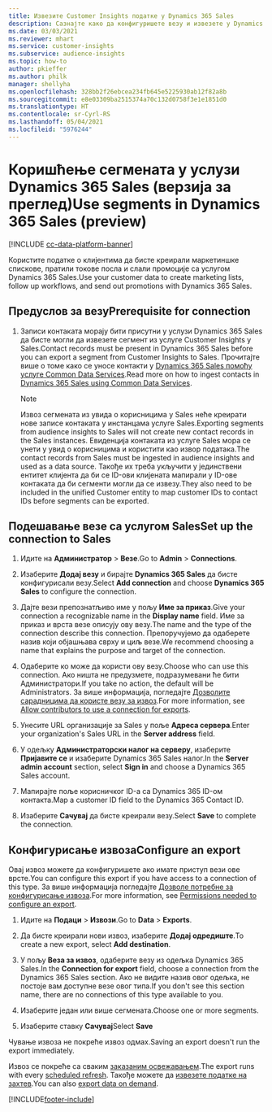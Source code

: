 ```yaml
---
title: Извезите Customer Insights податке у Dynamics 365 Sales
description: Сазнајте како да конфигуришете везу и извезете у Dynamics 365 Sales.
ms.date: 03/03/2021
ms.reviewer: mhart
ms.service: customer-insights
ms.subservice: audience-insights
ms.topic: how-to
author: pkieffer
ms.author: philk
manager: shellyha
ms.openlocfilehash: 328bb2f26ebcea234fb645e5225930ab12f82a8b
ms.sourcegitcommit: e8e03309ba2515374a70c132d0758f3e1e1851d0
ms.translationtype: HT
ms.contentlocale: sr-Cyrl-RS
ms.lasthandoff: 05/04/2021
ms.locfileid: "5976244"
---
```

# <a name="use-segments-in-dynamics-365-sales-preview"></a><span data-ttu-id="1e513-103">Коришћење сегмената у услузи Dynamics 365 Sales (верзија за преглед)</span><span class="sxs-lookup"><span data-stu-id="1e513-103">Use segments in Dynamics 365 Sales (preview)</span></span>

[!INCLUDE [cc-data-platform-banner](../includes/cc-data-platform-banner.md)]

<span data-ttu-id="1e513-104">Користите податке о клијентима да бисте креирали маркетиншке спискове, пратили токове посла и слали промоције са услугом Dynamics 365 Sales.</span><span class="sxs-lookup"><span data-stu-id="1e513-104">Use your customer data to create marketing lists, follow up workflows, and send out promotions with Dynamics 365 Sales.</span></span>

## <a name="prerequisite-for-connection"></a><span data-ttu-id="1e513-105">Предуслов за везу</span><span class="sxs-lookup"><span data-stu-id="1e513-105">Prerequisite for connection</span></span>

1. <span data-ttu-id="1e513-106">Записи контаката морају бити присутни у услузи Dynamics 365 Sales да бисте могли да извезете сегмент из услуге Customer Insights у Sales.</span><span class="sxs-lookup"><span data-stu-id="1e513-106">Contact records must be present in Dynamics 365 Sales before you can export a segment from Customer Insights to Sales.</span></span> <span data-ttu-id="1e513-107">Прочитајте више о томе како се уносе контакти у [Dynamics 365 Sales помоћу услуге Common Data Services](connect-power-query.md).</span><span class="sxs-lookup"><span data-stu-id="1e513-107">Read more on how to ingest contacts in [Dynamics 365 Sales using Common Data Services](connect-power-query.md).</span></span>

   > [!NOTE]
   > <span data-ttu-id="1e513-108">Извоз сегмената из увида о корисницима у Sales неће креирати нове записе контаката у инстанцама услуге Sales.</span><span class="sxs-lookup"><span data-stu-id="1e513-108">Exporting segments from audience insights to Sales will not create new contact records in the Sales instances.</span></span> <span data-ttu-id="1e513-109">Евиденција контаката из услуге Sales мора се унети у увид о корисницима и користити као извор података.</span><span class="sxs-lookup"><span data-stu-id="1e513-109">The contact records from Sales must be ingested in audience insights and used as a data source.</span></span> <span data-ttu-id="1e513-110">Такође их треба укључити у јединствени ентитет клијента да би се ID-ови клијената мапирали у ID-ове контаката да би сегменти могли да се извезу.</span><span class="sxs-lookup"><span data-stu-id="1e513-110">They also need to be included in the unified Customer entity to map customer IDs to contact IDs before segments can be exported.</span></span>

## <a name="set-up-the-connection-to-sales"></a><span data-ttu-id="1e513-111">Подешавање везе са услугом Sales</span><span class="sxs-lookup"><span data-stu-id="1e513-111">Set up the connection to Sales</span></span>

1. <span data-ttu-id="1e513-112">Идите на **Администратор** > **Везе**.</span><span class="sxs-lookup"><span data-stu-id="1e513-112">Go to **Admin** > **Connections**.</span></span>

1. <span data-ttu-id="1e513-113">Изаберите **Додај везу** и бирајте **Dynamics 365 Sales** да бисте конфигурисали везу.</span><span class="sxs-lookup"><span data-stu-id="1e513-113">Select **Add connection** and choose **Dynamics 365 Sales** to configure the connection.</span></span>

1. <span data-ttu-id="1e513-114">Дајте вези препознатљиво име у пољу **Име за приказ**.</span><span class="sxs-lookup"><span data-stu-id="1e513-114">Give your connection a recognizable name in the **Display name** field.</span></span> <span data-ttu-id="1e513-115">Име за приказ и врста везе описују ову везу.</span><span class="sxs-lookup"><span data-stu-id="1e513-115">The name and the type of the connection describe this connection.</span></span> <span data-ttu-id="1e513-116">Препоручујемо да одаберете назив који објашњава сврху и циљ везе.</span><span class="sxs-lookup"><span data-stu-id="1e513-116">We recommend choosing a name that explains the purpose and target of the connection.</span></span>

1. <span data-ttu-id="1e513-117">Одаберите ко може да користи ову везу.</span><span class="sxs-lookup"><span data-stu-id="1e513-117">Choose who can use this connection.</span></span> <span data-ttu-id="1e513-118">Ако ништа не предузмете, подразумевани ће бити Администратори.</span><span class="sxs-lookup"><span data-stu-id="1e513-118">If you take no action, the default will be Administrators.</span></span> <span data-ttu-id="1e513-119">За више информација, погледајте [Дозволите сарадницима да користе везу за извоз](connections.md#allow-contributors-to-use-a-connection-for-exports).</span><span class="sxs-lookup"><span data-stu-id="1e513-119">For more information, see [Allow contributors to use a connection for exports](connections.md#allow-contributors-to-use-a-connection-for-exports).</span></span>

1. <span data-ttu-id="1e513-120">Унесите URL организације за Sales у поље **Адреса сервера**.</span><span class="sxs-lookup"><span data-stu-id="1e513-120">Enter your organization's Sales URL in the **Server address** field.</span></span>

1. <span data-ttu-id="1e513-121">У одељку **Администраторски налог на серверу**, изаберите **Пријавите се** и изаберите Dynamics 365 Sales налог.</span><span class="sxs-lookup"><span data-stu-id="1e513-121">In the **Server admin account** section, select **Sign in** and choose a Dynamics 365 Sales account.</span></span>

1. <span data-ttu-id="1e513-122">Мапирајте поље корисничког ID-а са Dynamics 365 ID-ом контакта.</span><span class="sxs-lookup"><span data-stu-id="1e513-122">Map a customer ID field to the Dynamics 365 Contact ID.</span></span>

1. <span data-ttu-id="1e513-123">Изаберите **Сачувај** да бисте креирали везу.</span><span class="sxs-lookup"><span data-stu-id="1e513-123">Select **Save** to complete the connection.</span></span> 

## <a name="configure-an-export"></a><span data-ttu-id="1e513-124">Конфигурисање извоза</span><span class="sxs-lookup"><span data-stu-id="1e513-124">Configure an export</span></span>

<span data-ttu-id="1e513-125">Овај извоз можете да конфигуришете ако имате приступ вези ове врсте.</span><span class="sxs-lookup"><span data-stu-id="1e513-125">You can configure this export if you have access to a connection of this type.</span></span> <span data-ttu-id="1e513-126">За више информација погледајте [Дозволе потребне за конфигурисање извоза](export-destinations.md#set-up-a-new-export).</span><span class="sxs-lookup"><span data-stu-id="1e513-126">For more information, see [Permissions needed to configure an export](export-destinations.md#set-up-a-new-export).</span></span>

1. <span data-ttu-id="1e513-127">Идите на **Подаци** > **Извози**.</span><span class="sxs-lookup"><span data-stu-id="1e513-127">Go to **Data** > **Exports**.</span></span>

1. <span data-ttu-id="1e513-128">Да бисте креирали нови извоз, изаберите **Додај одредиште**.</span><span class="sxs-lookup"><span data-stu-id="1e513-128">To create a new export, select **Add destination**.</span></span>

1. <span data-ttu-id="1e513-129">У пољу **Веза за извоз**, одаберите везу из одељка Dynamics 365 Sales.</span><span class="sxs-lookup"><span data-stu-id="1e513-129">In the **Connection for export** field, choose a connection from the Dynamics 365 Sales section.</span></span> <span data-ttu-id="1e513-130">Ако не видите назив овог одељка, не постоје вам доступне везе овог типа.</span><span class="sxs-lookup"><span data-stu-id="1e513-130">If you don't see this section name, there are no connections of this type available to you.</span></span>

1. <span data-ttu-id="1e513-131">Изаберите један или више сегмената.</span><span class="sxs-lookup"><span data-stu-id="1e513-131">Choose one or more segments.</span></span>

1. <span data-ttu-id="1e513-132">Изаберите ставку **Сачувај**</span><span class="sxs-lookup"><span data-stu-id="1e513-132">Select **Save**</span></span>

<span data-ttu-id="1e513-133">Чување извоза не покреће извоз одмах.</span><span class="sxs-lookup"><span data-stu-id="1e513-133">Saving an export doesn't run the export immediately.</span></span>

<span data-ttu-id="1e513-134">Извоз се покреће са сваким [заказаним освежавањем](system.md#schedule-tab).</span><span class="sxs-lookup"><span data-stu-id="1e513-134">The export runs with every [scheduled refresh](system.md#schedule-tab).</span></span> <span data-ttu-id="1e513-135">Такође можете да [извезете податке на захтев](export-destinations.md#run-exports-on-demand).</span><span class="sxs-lookup"><span data-stu-id="1e513-135">You can also [export data on demand](export-destinations.md#run-exports-on-demand).</span></span> 

[!INCLUDE[footer-include](../includes/footer-banner.md)]
